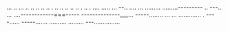 ... .. ... .. .. .. .. .. . .. .. .. .. .. . .. . .... 
..... ...
--.. ....
... 
.........
.........---------
.. 
---.. 
... ....------------===-----
--------------___... 
-----........ 
... ... ............. . ----...... -----....... 
.......... 
......... 
---............... 
